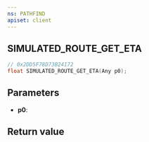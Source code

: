 ```yaml
---
ns: PATHFIND
apiset: client
---
```

## SIMULATED_ROUTE_GET_ETA

```c
// 0x2DD5F78D73B24172
float SIMULATED_ROUTE_GET_ETA(Any p0);
```


## Parameters
* **p0**:

## Return value

